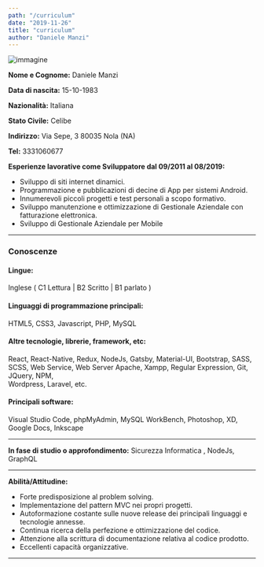 ```yaml
---
path: "/curriculum"
date: "2019-11-26"
title: "curriculum"
author: "Daniele Manzi"
---
```


![immagine](https://i.imgur.com/PV8mr2C.jpg)

**Nome e Cognome:** Daniele Manzi

**Data di nascita:** 15-10-1983

**Nazionalità:** Italiana

**Stato Civile:** Celibe

**Indirizzo:** Via Sepe, 3 80035 Nola (NA)

**Tel:** 3331060677

**Esperienze lavorative come Sviluppatore dal 09/2011 al 08/2019:**

- Sviluppo di siti internet dinamici.
- Programmazione e pubblicazioni di decine di App per sistemi Android.
- Innumerevoli piccoli progetti e test personali a scopo formativo.
- Sviluppo manutenzione e ottimizzazione di Gestionale Aziendale con fatturazione elettronica.
- Sviluppo di Gestionale Aziendale per Mobile

---

### Conoscenze

#### Lingue:

Inglese ( C1 Lettura | B2 Scritto | B1 parlato )

#### Linguaggi di programmazione principali:

HTML5, CSS3, Javascript, PHP, MySQL

#### Altre tecnologie, librerie, framework, etc:

React, React-Native, Redux, NodeJs, Gatsby,
Material-UI, Bootstrap, SASS, SCSS,
Web Service, Web Server Apache​, ​Xampp,
Regular Expression, Git, JQuery, NPM,  
Wordpress, Laravel, etc.

#### Principali software:

​Visual Studio Code, phpMyAdmin, MySQL WorkBench,
Photoshop, XD, Google Docs, Inkscape

---

**In fase di studio o approfondimento:** ​​Sicurezza Informatica , NodeJs, GraphQL

---

**Abilità/Attitudine:**

- Forte predisposizione al problem solving.
- Implementazione del pattern MVC nei propri progetti.
- Autoformazione costante sulle nuove release dei principali linguaggi e tecnologie annesse.
- Continua ricerca della perfezione e ottimizzazione del codice.
- Attenzione alla scrittura di documentazione relativa al codice prodotto.
- Eccellenti capacità organizzative.

---
